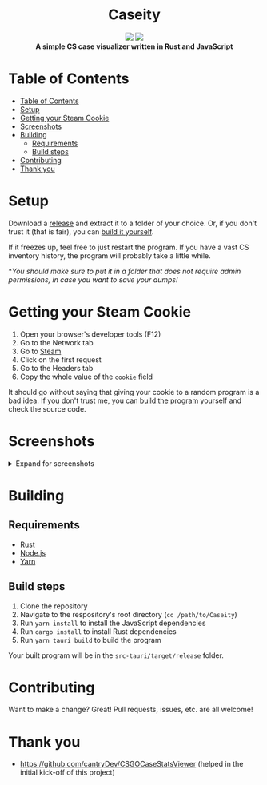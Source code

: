 <div align="center">
  <h1>Caseity</h1>

  <img src="https://img.shields.io/github/commit-activity/m/SpikeHD/Caseity" />
  <img src="https://img.shields.io/github/repo-size/SpikeHD/Caseity" />
</div>

<div align="center">
  <strong>
    A simple CS case visualizer written in Rust and JavaScript
  </strong>
</div>

# Table of Contents

- [Table of Contents](#table-of-contents)
- [Setup](#setup)
- [Getting your Steam Cookie](#getting-your-steam-cookie)
- [Screenshots](#screenshots)
- [Building](#building)
  - [Requirements](#requirements)
  - [Build steps](#build-steps)
- [Contributing](#contributing)
- [Thank you](#thank-you)

# Setup

Download a [release](https://github.com/SpikeHD/Caseity/releases) and extract it to a folder of your choice. Or, if you don't trust it (that is fair), you can [build it yourself](#building).

If it freezes up, feel free to just restart the program. If you have a vast CS inventory history, the program will probably take a little while.

\**You should make sure to put it in a folder that does not require admin permissions, in case you want to save your dumps!*

# Getting your Steam Cookie

1. Open your browser's developer tools (F12)
2. Go to the Network tab
3. Go to [Steam](https://steamcommunity.com/)
4. Click on the first request
5. Go to the Headers tab
6. Copy the whole value of the `cookie` field

It should go without saying that giving your cookie to a random program is a bad idea. If you don't trust me, you can [build the program](#building) yourself and check the source code.

# Screenshots

<details>
  <summary>Expand for screenshots</summary>
  <div align="center">
    <img src="https://user-images.githubusercontent.com/25207995/228137744-fe37cf38-3b4b-4965-b87c-8feac2c4fc34.png" />
    <img src="https://user-images.githubusercontent.com/25207995/228137788-6cebf89f-711a-4361-862c-d0ff19d0575f.png" />
    <img src="https://user-images.githubusercontent.com/25207995/228292350-80cf3d1b-6477-4cf3-b212-934837f1a255.png" />

  </div>
</details>

# Building

## Requirements

- [Rust](https://www.rust-lang.org/tools/install)
- [Node.js](https://nodejs.org/en/download/)
- [Yarn](https://classic.yarnpkg.com/en/docs/install)

## Build steps

1. Clone the repository
2. Navigate to the respository's root directory (`cd /path/to/Caseity`)
3. Run `yarn install` to install the JavaScript dependencies
4. Run `cargo install` to install Rust dependencies
5. Run `yarn tauri build` to build the program

Your built program will be in the `src-tauri/target/release` folder.

# Contributing

Want to make a change? Great! Pull requests, issues, etc. are all welcome!

# Thank you
* https://github.com/cantryDev/CSGOCaseStatsViewer (helped in the initial kick-off of this project)
